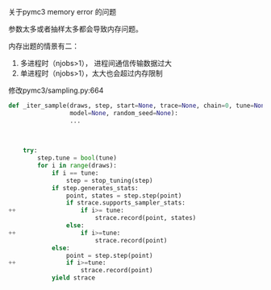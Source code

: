 关于pymc3 memory error 的问题

参数太多或者抽样太多都会导致内存问题。

内存出题的情景有二：
1. 多进程时（njobs>1）， 进程间通信传输数据过大
2. 单进程时（njobs>1），太大也会超过内存限制


修改pymc3/sampling.py:664

```python
def _iter_sample(draws, step, start=None, trace=None, chain=0, tune=None,
                 model=None, random_seed=None):
                 ...
                 
                 
                 
    try:
        step.tune = bool(tune)
        for i in range(draws):
            if i == tune:
                step = stop_tuning(step)
            if step.generates_stats:
                point, states = step.step(point)
                if strace.supports_sampler_stats:
++                  if i>= tune:
                        strace.record(point, states)
                else:
++                  if i>=tune:
                        strace.record(point)
            else:
                point = step.step(point)
++              if i>=tune:
                    strace.record(point)
            yield strace                 
                 
                 
```
